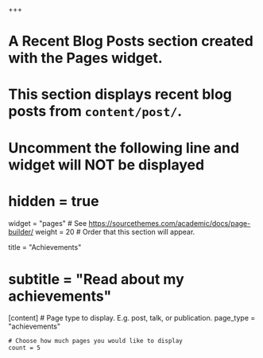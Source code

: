 +++
# A Recent Blog Posts section created with the Pages widget.
# This section displays recent blog posts from `content/post/`.

# Uncomment the following line and widget will NOT be displayed
# hidden = true

widget = "pages"  # See https://sourcethemes.com/academic/docs/page-builder/
weight = 20  # Order that this section will appear.

title = "Achievements"
# subtitle = "Read about my achievements"

[content]
	# Page type to display. E.g. post, talk, or publication.
	page_type = "achievements"

	# Choose how much pages you would like to display
	count = 5

	[content.filters]
		category = ""
		publication_type = ""
		exclude_featured = false
+++

:disappointed: There are no posts at the moment. :disappointed: